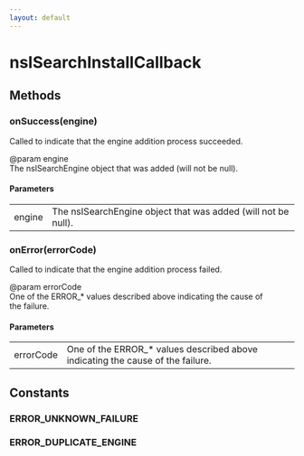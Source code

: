 ```yaml
---
layout: default
---
```


# nsISearchInstallCallback #

## Methods ##

### onSuccess(engine) ###
  
Called to indicate that the engine addition process succeeded.  
  
@param engine  
       The nsISearchEngine object that was added (will not be null).  
  

#### Parameters ####

<table>

<tr>
<td>engine</td>
<td>       The nsISearchEngine object that was added (will not be null).  
</td>
</tr>

</table>

### onError(errorCode) ###
  
Called to indicate that the engine addition process failed.  
  
@param errorCode  
       One of the ERROR_* values described above indicating the cause of  
       the failure.  
  

#### Parameters ####

<table>

<tr>
<td>errorCode</td>
<td>       One of the ERROR_* values described above indicating the cause of  
       the failure.  
</td>
</tr>

</table>

## Constants ##

### ERROR_UNKNOWN_FAILURE ###

### ERROR_DUPLICATE_ENGINE ###
